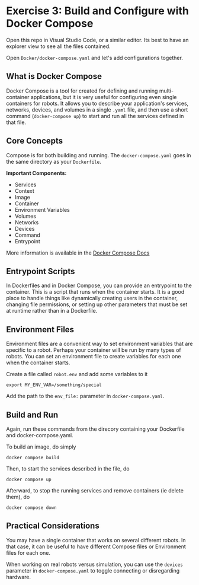 # Exercise 3: Build and Configure with Docker Compose

Open this repo in Visual Studio Code, or a similar editor.  Its best to have an explorer view to see all the files contained.

Open `Docker/docker-compose.yaml` and let's add configurations together.

## What is Docker Compose

Docker Compose is a tool for created for defining and running multi-container applications, but it is very useful for configuring even single containers for robots. It allows you to describe your application's services, networks, devices, and volumes in a single `.yaml` file, and then use a short command (`docker-compose up`) to start and run all the services defined in that file.

## Core Concepts

Compose is for both building and running.  The `docker-compose.yaml` goes in the same directory as your `Dockerfile`.

**Important Components:**

- Services
- Context
- Image
- Container
- Environment Variables
- Volumes
- Networks
- Devices
- Command
- Entrypoint

More information is available in the [Docker Compose Docs](https://docs.docker.com/compose/)

## Entrypoint Scripts

In Dockerfiles and in Docker Compose, you can provide an entrypoint to the container.  This is a script that runs when the container starts.  It is a good place to handle things like dynamically creating users in the container, changing file permissions, or setting up other parameters that must be set at runtime rather than in a Dockerfile.

## Environment Files

Environment files are a convenient way to set environment variables that are specific to a robot.  Perhaps your container will be run by many types of robots.  You can set an environment file to create variables for each one when the container starts.

Create a file called `robot.env` and add some variables to it
```
export MY_ENV_VAR=/something/special
```
Add the path to the `env_file:` parameter in `docker-compose.yaml`.

## Build and Run

Again, run these commands from the direcory containing your Dockerfile and docker-compose.yaml.

To build an image, do simply
```
docker compose build
```
Then, to start the services described in the file, do
```
docker compose up
```
Afterward, to stop the running services and remove containers (ie delete them), do
```
docker compose down
```

## Practical Considerations

You may have a single container that works on several different robots.  In that case, it can be useful to have different Compose files or Environment files for each one.

When working on real robots versus simulation, you can use the `devices` parameter in `docker-compose.yaml` to toggle connecting or disregarding hardware.